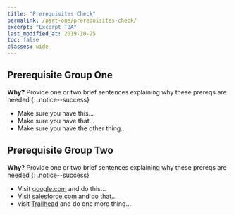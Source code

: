 ```yaml
---
title: "Prerequisites Check"
permalink: /part-one/prerequisites-check/
excerpt: "Excerpt TBA"
last_modified_at: 2019-10-25
toc: false
classes: wide
---
```


## Prerequisite Group One

**Why?** Provide one or two brief sentences explaining why these prereqs are needed
{: .notice--success}

* Make sure you have this...
* Make sure you have that...
* Make sure you have the other thing...

## Prerequisite Group Two

**Why?** Provide one or two brief sentences explaining why these prereqs are needed
{: .notice--success}

* Visit [google.com](https://www.google.com) and do this...
* Visit [salesforce.com](https://www.salesforce.com) and do that...
* visit [Trailhead](https://trailhead.salesforce.com/) and do one more thing...


